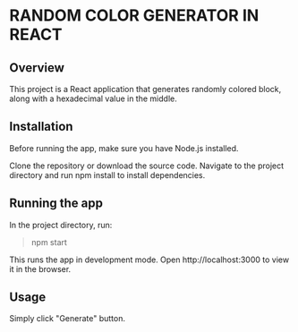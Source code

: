 # RANDOM COLOR GENERATOR IN REACT

## Overview

This project is a React application that generates randomly colored block, along with a hexadecimal value in the middle.

## Installation

Before running the app, make sure you have Node.js installed.

Clone the repository or download the source code.
Navigate to the project directory and run npm install to install dependencies.

## Running the app

In the project directory, run:
> npm start

This runs the app in development mode. Open http://localhost:3000 to view it in the browser.

## Usage

Simply click "Generate" button.
